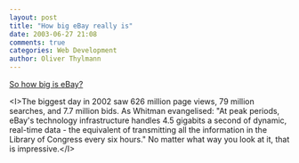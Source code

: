 ```yaml
---
layout: post
title: "How big eBay really is"
date: 2003-06-27 21:08
comments: true
categories: Web Development
author: Oliver Thylmann
---
```



[So how big is eBay?](http://www.theregister.co.uk/content/67/31470.html)

&lt;I&gt;The biggest day in 2002 saw 626 million page views, 79 million searches, and 7.7 million bids. As Whitman evangelised: &quot;At peak periods, eBay's technology infrastructure handles 4.5 gigabits a second of dynamic, real-time data - the equivalent of transmitting all the information in the Library of Congress every six hours.&quot; No matter what way you look at it, that is impressive.&lt;/I&gt;


